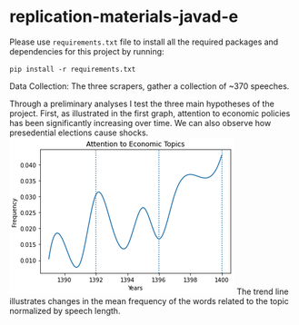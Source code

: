 # replication-materials-javad-e

Please use `requirements.txt` file to install all the required packages and dependencies for this project by running:
```
pip install -r requirements.txt
```

Data Collection: The three scrapers, gather a collection of ~370 speeches.

Through a preliminary analyses I test the three main hypotheses of the project.
First, as illustrated in the first graph, attention to economic policies has been significantly increasing over time. We can also observe how presedential elections cause shocks.
![image](https://raw.githubusercontent.com/macs30200-s22/replication-materials-javad-e/main/figures/Screen%20Shot%202022-04-25%20at%2020.06.18.png)
The trend line illustrates changes in the mean frequency of the words related to the topic normalized by speech length.

